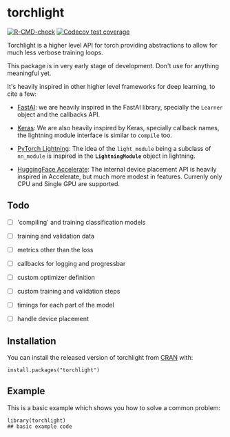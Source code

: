 # torchlight

<!-- badges: start -->
[![R-CMD-check](https://github.com/mlverse/torchlight/workflows/R-CMD-check/badge.svg)](https://github.com/mlverse/torchlight/actions)
[![Codecov test coverage](https://codecov.io/gh/mlverse/torchlight/branch/master/graph/badge.svg)](https://codecov.io/gh/mlverse/torchlight?branch=master)
<!-- badges: end -->

Torchlight is a higher level API for torch providing abstractions to allow for much less verbose training loops.

This package is in very early stage of development. Don't use for anything meaningful yet.

It's heavily inspired in other higher level frameworks for deep learning, to cite a few:

-   [FastAI](https://docs.fast.ai/): we are heavily inspired in the FastAI library, specially the `Learner` object and the callbacks API.

-   [Keras](https://keras.io/): We are also heavily inspired by Keras, specially callback names, the lightning module interface is similar to `compile` too.

-   [PyTorch Lightning](https://www.pytorchlightning.ai/): The idea of the `light_module` being a subclass of `nn_module` is inspired in the **`LightningModule`** object in lightning.

-   [HuggingFace Accelerate](https://huggingface.co/docs/accelerate/): The internal device placement API is heavily inspired in Accelerate, but much more modest in features. Currenly only CPU and Single GPU are supported.

## Todo

-   [ ] 'compiling' and training classification models

-   [ ] training and validation data

-   [ ] metrics other than the loss

-   [ ] callbacks for logging and progressbar

-   [ ] custom optimizer definition

-   [ ] custom training and validation steps

-   [ ] timings for each part of the model

-   [ ] handle device placement

## Installation

You can install the released version of torchlight from [CRAN](https://CRAN.R-project.org) with:

``` {.r}
install.packages("torchlight")
```

## Example

This is a basic example which shows you how to solve a common problem:

``` {.r}
library(torchlight)
## basic example code
```
